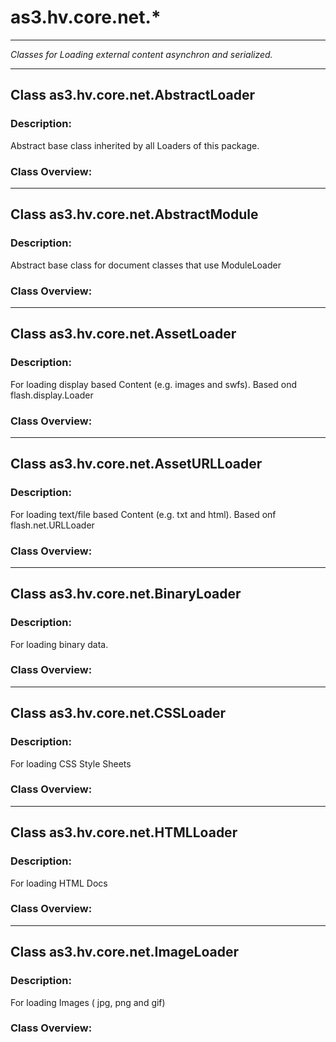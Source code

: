 # as3.hv.core.net.*

-----------------------------------
*Classes for Loading external content asynchron and serialized.*

-----------------------------------

## Class as3.hv.core.net.AbstractLoader

### Description:
Abstract base class inherited by all Loaders of this package.

### Class Overview:

-----------------------------------
## Class as3.hv.core.net.AbstractModule

### Description:
Abstract base class for document classes that use ModuleLoader

### Class Overview:

-----------------------------------
## Class as3.hv.core.net.AssetLoader

### Description:
For loading display based Content (e.g. images and swfs).
Based ond flash.display.Loader

### Class Overview:

-----------------------------------
## Class as3.hv.core.net.AssetURLLoader

### Description:
For loading text/file based Content (e.g. txt and html).
Based onf flash.net.URLLoader

### Class Overview:

-----------------------------------
## Class as3.hv.core.net.BinaryLoader

### Description:
For loading binary data.

### Class Overview:

-----------------------------------
## Class as3.hv.core.net.CSSLoader

### Description:
For loading CSS Style Sheets

### Class Overview:

-----------------------------------
## Class as3.hv.core.net.HTMLLoader

### Description:
For loading HTML Docs

### Class Overview:

-----------------------------------
## Class as3.hv.core.net.ImageLoader

### Description:
For loading Images ( jpg, png and gif)

### Class Overview: